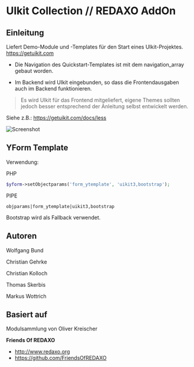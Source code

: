 # UIkit Collection // REDAXO AddOn

## Einleitung
Liefert Demo-Module und -Templates für den Start eines UIkit-Projektes. 
https://getuikit.com

- Die Navigation des Quickstart-Templates ist mit dem navigation_array gebaut worden. 

- Im Backend wird UIkit eingebunden, so dass die Frontendausgaben auch im Backend funktionieren.   

> Es wird UIkit für das Frontend mitgeliefert, eigene Themes sollten jedoch besser entsprechend der Anleitung selbst entwickelt werden. 

Siehe z.B.: https://getuikit.com/docs/less

![Screenshot](https://raw.githubusercontent.com/FriendsOfREDAXO/uikit_collection/assets/screenshot.png)

## YForm Template

Verwendung: 

PHP
```php 
$yform->setObjectparams('form_ytemplate', 'uikit3,bootstrap');
```

PIPE
```
objparams|form_ytemplate|uikit3,bootstrap
```
Bootstrap wird als Fallback verwendet. 


## Autoren

Wolfgang Bund

Christian Gehrke

Christian Kolloch

Thomas Skerbis

Markus Wottrich


## Basiert auf

Modulsammlung von Oliver Kreischer

**Friends Of REDAXO**

* http://www.redaxo.org
* https://github.com/FriendsOfREDAXO
